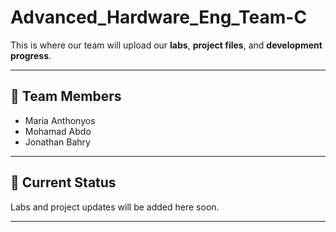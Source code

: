 # Advanced_Hardware_Eng_Team-C

This is where our team will upload our **labs**, **project files**, and **development progress**.

---
## 👥 Team Members

- Maria Anthonyos
- Mohamad Abdo
- Jonathan Bahry

---

## 🚧 Current Status 
Labs and project updates will be added here soon.

---



